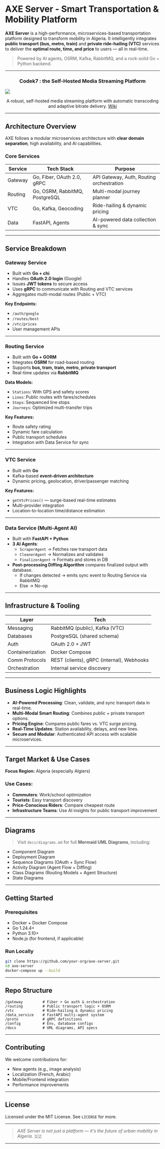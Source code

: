 # AXE Server - Smart Transportation & Mobility Platform

**AXE Server** is a high-performance, microservices-based transportation platform designed to transform mobility in Algeria. It intelligently integrates **public transport (bus, metro, train)** and **private ride-hailing (VTC)** services to deliver the **optimal route, time, and price** to users — all in real-time.

>  Powered by AI agents, OSRM, Kafka, RabbitMQ, and a rock-solid Go + Python backend.

---

<h3 align="center">Codek7 : the Self-Hosted Media Streaming Platform</h3>
  <img src="https://media.discordapp.net/attachments/1298048300926238770/1396064147292160101/Group_33525.png?ex=687cb98e&is=687b680e&hm=fc7cbe471635f4ca88db69f6aa41dd3fa0f356aea0d965d9d7909fbe24f1808f&=&format=webp&quality=lossless&width=2844&height=1256">
  <p align="center">
    A robust, self-hosted media streaming platform with automatic transcoding and adaptive bitrate delivery.
    <a href="https://deepwiki.com/lumbrjx/codek7/1-overview" >Wiki</a>
  </p>

---

##  Architecture Overview

AXE follows a modular microservices architecture with **clear domain separation**, high availability, and AI capabilities.

### Core Services

| Service         | Tech Stack                    | Purpose                                |
|-----------------|-------------------------------|----------------------------------------|
|  Gateway      | Go, Fiber, OAuth 2.0, gRPC     | API Gateway, Auth, Routing orchestration |
|  Routing      | Go, OSRM, RabbitMQ, PostgreSQL | Multi-modal journey planner            |
|  VTC          | Go, Kafka, Geocoding           | Ride-hailing & dynamic pricing         |
|  Data         | FastAPI, Agents         | AI-powered data collection & sync      |

---

## Service Breakdown

###  Gateway Service
- Built with **Go + chi**
- Handles **OAuth 2.0 login** (Google)
- Issues **JWT tokens** to secure access
- Uses **gRPC** to communicate with Routing and VTC services
- Aggregates multi-modal routes (Public + VTC)

**Key Endpoints:**
- `/auth/google`
- `/routes/best`
- `/vtc/prices`
- User management APIs

---

###  Routing Service
- Built with **Go + GORM**
- Integrates **OSRM** for road-based routing
- Supports **bus, tram, train, metro, private transport**
- Real-time updates via **RabbitMQ**

**Data Models:**
- `Stations`: With GPS and safety scores
- `Lines`: Public routes with fares/schedules
- `Stops`: Sequenced line stops
- `Journeys`: Optimized multi-transfer trips

**Key Features:**
- Route safety rating
- Dynamic fare calculation
- Public transport schedules
- Integration with Data Service for sync

---

###  VTC Service
- Built with **Go**
- Kafka-based **event-driven architecture**
- Dynamic pricing, geolocation, driver/passenger matching

**Key Features:**
- `getVtcPrices()` — surge-based real-time estimates
- Multi-provider integration
- Location-to-location time/distance estimation

---

###  Data Service (Multi-Agent AI)
- Built with **FastAPI + Python**
- **3 AI Agents**:
  - `ScraperAgent` → Fetches raw transport data
  - `CleanerAgent` → Normalizes and validates
  - `FinalizerAgent` → Formats and stores in DB
- **Post-processing Diffing Algorithm** compares finalized output with database.
  - If changes detected → emits sync event to Routing Service via RabbitMQ
  - Else → No-op

---

##  Infrastructure & Tooling

| Layer             | Tech                         |
|------------------|------------------------------|
| Messaging        | RabbitMQ (public), Kafka (VTC) |
| Databases        | PostgreSQL (shared schema)   |
| Auth             | OAuth 2.0 + JWT              |
| Containerization | Docker Compose               |
| Comm Protocols   | REST (clients), gRPC (internal), Webhooks |
| Orchestration    | Internal service discovery   |

---

## Business Logic Highlights

-  **AI-Powered Processing**: Clean, validate, and sync transport data in real-time.
-  **Multi-Modal Smart Routing**: Combines public + private transport options.
-  **Pricing Engine**: Compares public fares vs. VTC surge pricing.
-  **Real-Time Updates**: Station availability, delays, and new lines.
-  **Secure and Modular**: Authenticated API access with scalable microservices.

---

##  Target Market & Use Cases

**Focus Region:** Algeria (especially Algiers)

### Use Cases:
- **Commuters**: Work/school optimization
- **Tourists**: Easy transport discovery
- **Price-Conscious Riders**: Compare cheapest route
- **Infrastructure Teams**: Use AI insights for public transport improvement

---

##  Diagrams

> Visit `docs/diagrams.md` for full **Mermaid UML Diagrams**, including:
- Component Diagram
- Deployment Diagram
- Sequence Diagrams (OAuth + Sync Flow)
- Activity Diagram (Agent Flow + Diffing)
- Class Diagrams (Routing Models + Agent Structure)
- State Diagrams

---

##  Getting Started

### Prerequisites
- Docker + Docker Compose
- Go 1.24.4+
- Python 3.10+
- Node.js (for frontend, if applicable)

### Run Locally

```bash
git clone https://github.com/your-org/axe-server.git
cd axe-server
docker-compose up --build
```

---

##  Repo Structure

```
/gateway         # Fiber + Go auth & orchestration
/routing         # Public transport logic + OSRM
/vtc             # Ride-hailing & dynamic pricing
/data_service    # FastAPI multi-agent system
/proto           # gRPC definitions
/config          # Env, database configs
/docs            # UML diagrams, API specs
```

---

##  Contributing

We welcome contributions for:
- New agents (e.g., image analysis)
- Localization (French, Arabic)
- Mobile/Frontend integration
- Performance improvements

---

##  License

Licensed under the MIT License. See `LICENSE` for more.



---

> *AXE Server is not just a platform — it's the future of urban mobility in Algeria.* 🇩🇿

---

